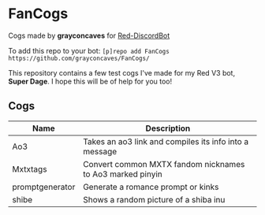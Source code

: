 # FanCogs
Cogs made by **grayconcaves** for [Red-DiscordBot](https://github.com/Cog-Creators/Red-DiscordBot/tree/V3/develop)

To add this repo to your bot: `[p]repo add FanCogs https://github.com/grayconcaves/FanCogs/` 

This repository contains a few test cogs I've made for my Red V3 bot, **Super Dage**. I hope this will be of help for you too!

## Cogs

| Name | Description |
| --- | --- |
| Ao3 | Takes an ao3 link and compiles its info into a message
| Mxtxtags | Convert common MXTX fandom nicknames to Ao3 marked pinyin
| promptgenerator | Generate a romance prompt or kinks
| shibe | Shows a random picture of a shiba inu

